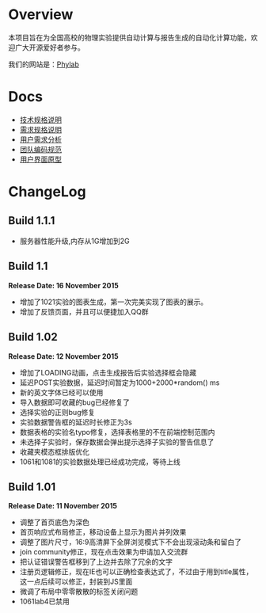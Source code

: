 # Overview

本项目旨在为全国高校的物理实验提供自动计算与报告生成的自动化计算功能，欢迎广大开源爱好者参与。

我们的网站是：[Phylab](http://121.42.204.94)

# Docs

- [技术规格说明](https://github.com/buaase/Phylab-Web/blob/master/docs/Back-end-frame.md)
- [需求规格说明](https://github.com/buaase/Phylab-Web/blob/master/docs/Require-Specification.md)
- [用户需求分析](https://github.com/buaase/Phylab-Web/blob/master/docs/User-needs.md)
- [团队编码规范](https://github.com/buaase/Phylab-Web/blob/master/docs/PSR-SE.md)
- [用户界面原型](https://github.com/buaase/Phylab-Web/blob/master/docs/User-Interface.md)


# ChangeLog
## Build 1.1.1
- 服务器性能升级,内存从1G增加到2G

## Build 1.1
**Release Date: 16 November 2015**
- 增加了1021实验的图表生成，第一次完美实现了图表的展示。
- 增加了反馈页面，并且可以便捷加入QQ群

## Build 1.02
**Release Date: 12 November 2015**
- 增加了LOADING动画，点击生成报告后实验选择框会隐藏
- 延迟POST实验数据，延迟时间暂定为1000+2000*random() ms
- 新的英文字体已经可以使用
- 导入数据即可收藏的bug已经修复了
- 选择实验的正则bug修复
- 实验数据警告框的延迟时长修正为3s
- 数据表格的实验名typo修复，选择表格里的不在前端控制范围内
- 未选择子实验时，保存数据会弹出提示选择子实验的警告信息了
- 收藏夹模态框排版优化
- 1061和1081的实验数据处理已经成功完成，等待上线

## Build 1.01
**Release Date: 11 November 2015**
- 调整了首页底色为深色
- 首页响应式布局修正，移动设备上显示为图片并列效果
- 调整了图片尺寸，16:9高清屏下全屏浏览模式下不会出现滚动条和留白了
- join community修正，现在点击效果为申请加入交流群
- 把认证错误警告框移到了上边并去除了冗余的文字
- 注册页逻辑修正，现在IE也可以正确检查表达式了，不过由于用到title属性，这一点后续可以修正，封装到JS里面
- 微调了布局中零零散散的标签关闭问题
- 1061lab4已禁用
